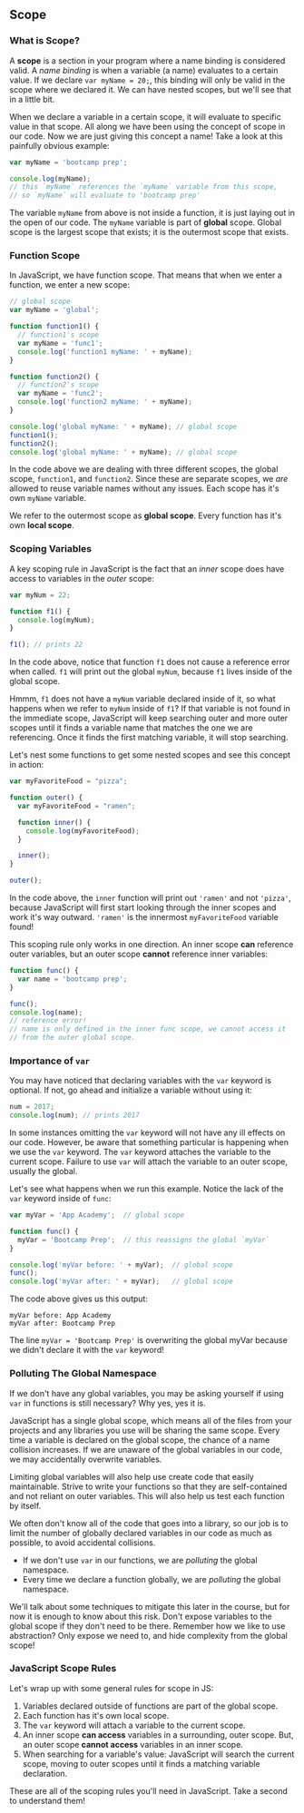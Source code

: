 ## Scope

### What is Scope?

A **scope** is a section in your program where a name binding is considered valid. A
*name binding* is when a variable (a name) evaluates to a certain value. If we
declare `var myName = 20;`, this binding will only be valid in the scope where
we declared it. We can have nested scopes, but we'll see that in a little bit.

When we declare a variable in a certain scope, it will evaluate to specific value
in that scope. All along we have been using the concept of scope in our code. Now
we are just giving this concept a name! Take a look at this painfully obvious example:

```js
var myName = 'bootcamp prep';

console.log(myName);
// this `myName` references the `myName` variable from this scope,
// so `myName` will evaluate to 'bootcamp prep'
```

The variable `myName` from above is not inside a function, it is just laying out in
the open of our code. The `myName` variable is part of **global** scope. Global scope
is the largest scope that exists; it is the outermost scope that exists.

### Function Scope

In JavaScript, we have function scope. That means that when we enter a function,
we enter a new scope:

```js
// global scope
var myName = 'global';

function function1() {
  // function1's scope
  var myName = 'func1';
  console.log('function1 myName: ' + myName);
}

function function2() {
  // function2's scope
  var myName = 'func2';
  console.log('function2 myName: ' + myName);
}

console.log('global myName: ' + myName); // global scope
function1();
function2();
console.log('global myName: ' + myName); // global scope
```

In the code above we are dealing with three different scopes, the global scope, `function1`,
and `function2`. Since these are separate scopes, we *are* allowed to reuse variable names
without any issues. Each scope has it's own `myName` variable.

We refer to the outermost scope as **global scope**. Every function has it's
own **local scope**.

### Scoping Variables

A key scoping rule in JavaScript is the fact that an *inner* scope does have access
to variables in the *outer* scope:

```js
var myNum = 22;

function f1() {
  console.log(myNum);
}

f1(); // prints 22
```

In the code above, notice that function `f1` does not cause a reference error when
called. `f1` will print out the global `myNum`, because `f1` lives inside of the global scope.

Hmmm, `f1` does not have a `myNum` variable declared inside of it, so what happens when we
refer to `myNum` inside of `f1`? If that variable is not found in the immediate scope,
JavaScript will keep searching outer and more outer scopes until it finds a variable
name that matches the one we are referencing. Once it finds the first matching variable,
it will stop searching.

Let's nest some functions to get some nested scopes and see this concept in action:

```js
var myFavoriteFood = "pizza";

function outer() {
  var myFavoriteFood = "ramen";

  function inner() {
    console.log(myFavoriteFood);
  }

  inner();
}

outer();
```

In the code above, the `inner` function will print out `'ramen'` and not `'pizza'`,
because JavaScript will first start looking through the inner scopes and work
it's way outward. `'ramen'` is the innermost `myFavoriteFood` variable found!

This scoping rule only works in one direction. An inner scope **can** reference outer
variables, but an outer scope **cannot** reference inner variables:

```js
function func() {
  var name = 'bootcamp prep';
}

func();
console.log(name);
// reference error!
// name is only defined in the inner func scope, we cannot access it
// from the outer global scope.
```

### Importance of `var`

You may have noticed that declaring variables with the `var` keyword is optional.
If not, go ahead and initialize a variable without using it:

```js
num = 2017;
console.log(num); // prints 2017
```

In some instances omitting the `var` keyword will not have any ill effects on our code.
However, be aware that something particular is happening when we use the `var` keyword.
The `var` keyword attaches the variable to the current scope. Failure to use `var` will
attach the variable to an outer scope, usually the global.

Let's see what happens when we run this example. Notice the lack of the `var` keyword
inside of `func`:

```js
var myVar = 'App Academy';  // global scope

function func() {
  myVar = 'Bootcamp Prep';  // this reassigns the global `myVar`
}

console.log('myVar before: ' + myVar);  // global scope
func();
console.log('myVar after: ' + myVar);   // global scope
```

The code above gives us this output:

```
myVar before: App Academy
myVar after: Bootcamp Prep
```

The line `myVar = 'Bootcamp Prep'` is overwriting the global myVar because we didn't
declare it with the `var` keyword!

### Polluting The Global Namespace

If we don't have any global variables, you may be asking yourself if using `var`
in functions is still necessary? Why yes, yes it is.

JavaScript has a single global scope, which means all of the files from your
projects and any libraries you use will be sharing the same scope. Every time a
variable is declared on the global scope, the chance of a name collision increases.
If we are unaware of the global variables in our code, we may accidentally overwrite
variables.

Limiting global variables will also help use create code that easily maintainable.
Strive to write your functions so that they are self-contained and not reliant
on outer variables. This will also help us test each function by itself.

We often don't know all of the code that goes into a library, so our job is to
limit the number of globally declared variables in our code as much as possible,
to avoid accidental collisions.

* If we don't use `var` in our functions, we are *polluting* the global namespace.
* Every time we declare a function globally, we are *polluting* the global namespace.

We'll talk about some techniques to mitigate this later in the course, but for
now it is enough to know about this risk. Don't expose variables to the global scope
if they don't need to be there. Remember how we like to use abstraction? Only expose
we need to, and hide complexity from the global scope!

### JavaScript Scope Rules

Let's wrap up with some general rules for scope in JS:

1. Variables declared outside of functions are part of the global scope.
2. Each function has it's own local scope.
3. The `var` keyword will attach a variable to the current scope.
4. An inner scope **can access** variables in a surrounding, outer scope. But, an outer scope **cannot access** variables in an inner scope.
5. When searching for a variable's value: JavaScript will search the current scope, moving to outer scopes until it finds a matching variable declaration.

These are all of the scoping rules you'll need in JavaScript. Take a second to understand them!
